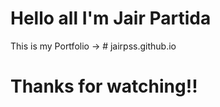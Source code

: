 # Hello all I'm Jair Partida 

This is my Portfolio -> # jairpss.github.io

# Thanks for watching!!
